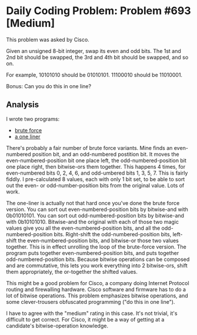 # Daily Coding Problem: Problem #693 [Medium]

This problem was asked by Cisco.

Given an unsigned 8-bit integer,
swap its even and odd bits.
The 1st and 2nd bit should be swapped,
the 3rd and 4th bit should be swapped, and so on.

For example, 10101010 should be 01010101. 11100010 should be 11010001.

Bonus: Can you do this in one line?

## Analysis

I wrote two programs:

* [brute force](b2.go)
* [a one liner](b3.go)

There's probably a fair number of brute force variants.
Mine finds an even-numbered position bit,
and an odd-numbered postition bit.
It moves the even-numbered-position bit one place left,
the odd-numbered-position bit one place right,
then bitwise-ors them together.
This happens 4 times, for even-numbered bits 0, 2, 4, 6,
and odd-umbered bits 1, 3, 5, 7.
This is fairly fiddly.
I pre-calculated 8 values, each with only 1 bit set,
to be able to sort out the even- or odd-number-position bits
from the original value.
Lots of work.

The one-liner is actually not that hard once you've done the brute force version.
You can sort out even-numbered-position bits by bitwise-and with 0b01010101.
You can sort out odd-numbered-position bits by bitwise-and with 0b10101010.
Bitwise-and the original with each of those two magic values
give you all the even-numbered-position bits,
and all the odd-numbered-position bits.
Right-shift the odd-numbered-position bits,
left-shift the even-numbered-position bits,
and bitwise-or those two values together.
This is in effect unrolling the loop of the brute-force version.
The program puts together even-numbered-position bits,
and puts together odd-numbered-position bits.
Because bitwise operations can be composed and are commutative,
this lets you work everything into 2 bitwise-ors,
shift them appropriately,
the or-together the shifted values.

This might be a good problem for Cisco,
a company doing Internet Protocol routing and firewalling hardware.
Cisco software and firmware has to do a lot of bitwise operations.
This problem emphasizes bitwise operations,
and some clever-trousers obfuscated programming ("do this in one line").

I have to agree with the "medium" rating in this case.
It's not trivial, it's difficult to get correct.
For Cisco, it might be a way of getting at a candidate's
bitwise-operation knowledge.
